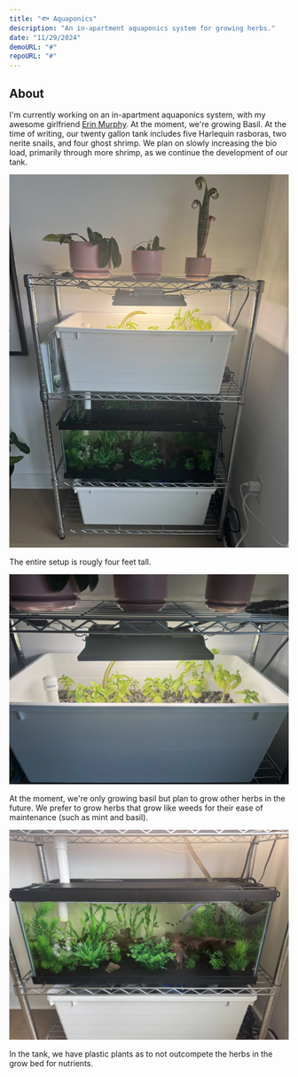 ```yaml
---
title: "🐟 Aquaponics"
description: "An in-apartment aquaponics system for growing herbs."
date: "11/29/2024"
demoURL: "#"
repoURL: "#"
---
```


## About 
I'm currently working on an in-apartment aquaponics system, with my awesome girlfriend [Erin Murphy](https://erinmurphy.dev/). At the moment, we're growing Basil. At the time of writing, our twenty gallon tank includes five Harlequin rasboras, two nerite snails, and four ghost shrimp. We plan on slowly increasing the bio load, primarily through more shrimp, as we continue the development of our tank.

![Full Setup](./IMG_1681.webp)

The entire setup is rougly four feet tall.

![Inside the Grow Bed](./IMG_1682.webp)

At the moment, we're only growing basil but plan to grow other herbs in the future. We prefer to grow herbs that grow like weeds for their ease of maintenance (such as mint and basil).

![Inside the Tank](./IMG_1683.webp)

In the tank, we have plastic plants as to not outcompete the herbs in the grow bed for nutrients. 
